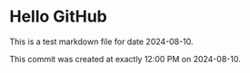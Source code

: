 # Hello GitHub
This is a test markdown file for date 2024-08-10.

This commit was created at exactly 12:00 PM on 2024-08-10.
